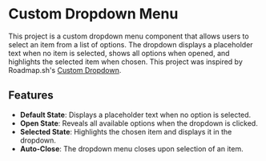 # Custom Dropdown Menu

This project is a custom dropdown menu component that allows users to select an item from a list of options. The dropdown displays a placeholder text when no item is selected, shows all options when opened, and highlights the selected item when chosen.
This project was inspired by Roadmap.sh's [Custom Dropdown](https://roadmap.sh/projects/custom-dropdown).

## Features

- **Default State**: Displays a placeholder text when no option is selected.
- **Open State**: Reveals all available options when the dropdown is clicked.
- **Selected State**: Highlights the chosen item and displays it in the dropdown.
- **Auto-Close**: The dropdown menu closes upon selection of an item.
